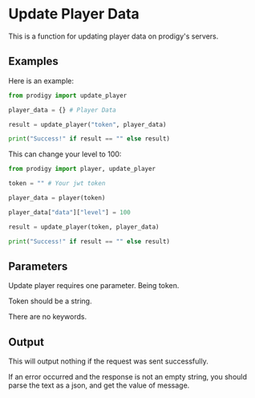 # Update Player Data

This is a function for updating player data on prodigy's servers.

## Examples

Here is an example:
```py
from prodigy import update_player

player_data = {} # Player Data

result = update_player("token", player_data)

print("Success!" if result == "" else result)
```

This can change your level to 100:
```py
from prodigy import player, update_player

token = "" # Your jwt token

player_data = player(token)

player_data["data"]["level"] = 100

result = update_player(token, player_data)

print("Success!" if result == "" else result)
```

## Parameters

Update player requires one parameter. Being token.

Token should be a string.

There are no keywords.

## Output

This will output nothing if the request was sent successfully.

If an error occurred and the response is not an empty string, you should parse the text as a json, and get the value of message.